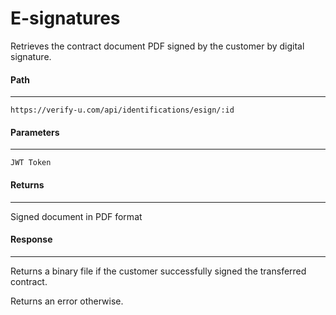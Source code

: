 # E-signatures

Retrieves the contract document PDF signed by the customer by digital signature.

#### Path
***
`https://verify-u.com/api/identifications/esign/:id`

#### Parameters
***
`JWT Token`

#### Returns
***
Signed document in PDF format

#### Response
***
Returns a binary file if the customer successfully signed the transferred contract.

Returns an error otherwise.